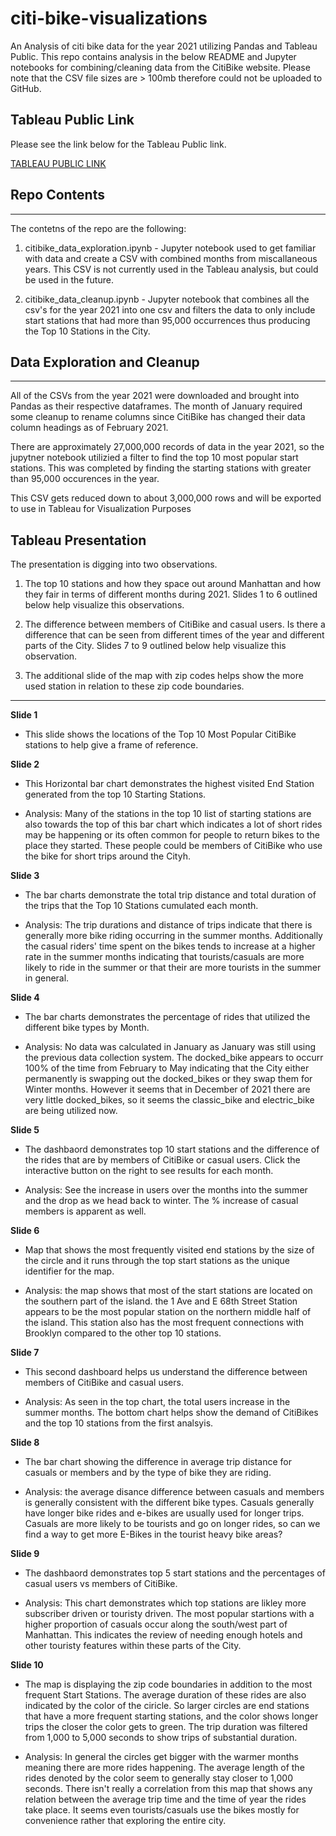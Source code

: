 # citi-bike-visualizations
An Analysis of citi bike data for the year 2021 utilizing Pandas and Tableau Public.
This repo contains analysis in the below README and Jupyter notebooks for combining/cleaning data from the CitiBike website. Please note that the CSV file sizes are > 100mb therefore could not be uploaded to GitHub.

## Tableau Public Link
Please see the link below for the Tableau Public link.

[TABLEAU PUBLIC LINK](https://public.tableau.com/views/citi_bike_viz/2021Top10CitiBikeStationsandMembersvsCasuals-Story?:language=en-US&publish=yes&:display_count=n&:origin=viz_share_link)


## Repo Contents
***
The contetns of the repo are the following:
1. citibike_data_exploration.ipynb - Jupyter notebook used to get familiar with data and create a CSV with combined months from miscallaneous years. This CSV is not currently used in the Tableau analysis, but could be used in the future.

1. citibike_data_cleanup.ipynb - Jupyter notebook that combines all the csv's for the year 2021 into one csv and filters the data to only include start stations that had more than 95,000 occurrences thus producing the Top 10 Stations in the City.

## Data Exploration and Cleanup
***
All of the CSVs from the year 2021 were downloaded and brought into Pandas as their respective dataframes. The month of January required some cleanup to rename columns since CitiBike has changed their data column headings as of February 2021.

There are approximately 27,000,000 records of data in the year 2021, so the jupytner notebook utilizied a filter to find the top 10 most popular start stations. This was completed by finding the starting stations with greater than 95,000 occurences in the year.

This CSV gets reduced down to about 3,000,000 rows and will be exported to use in Tableau for Visualization Purposes
## Tableau Presentation
The presentation is digging into two observations.

1. The top 10 stations and how they space out around Manhattan and how they fair in terms of different months during 2021. Slides 1 to 6 outlined below help visualize this observations.

1. The difference between members of CitiBike and casual users. Is there a difference that can be seen from different times of the year and different parts of the City. Slides 7 to 9 outlined below help visualize this observation.

1. The additional slide of the map with zip codes helps show the more used station in relation to these zip code boundaries.

***
**Slide 1**
- This slide shows the locations of the Top 10 Most Popular CitiBike stations to help give a frame of reference.

**Slide 2**
- This Horizontal bar chart demonstrates the highest visited End Station generated from the top 10 Starting Stations. 

- Analysis: Many of the stations in the top 10 list of starting stations are also towards the top of this bar chart which indicates a lot of short rides may be happening or its often common for people to return bikes to the place they started. These people could be members of CitiBike who use the bike for short trips around the Cityh.

**Slide 3**
- The bar charts demonstrate the total trip distance and total duration of the trips that the Top 10 Stations cumulated each month.

- Analysis: The trip durations and distance of trips indicate that there is generally more bike riding occurring in the summer months. Additionally the casual riders' time spent on the bikes tends to increase at a higher rate in the summer months indicating that tourists/casuals are more likely to ride in the summer or that their are more tourists in the summer in general.

**Slide 4**
- The bar charts demonstrates the percentage of rides that utilized the different bike types by Month.

- Analysis: No data was calculated in January as January was still using the previous data collection system. The docked_bike appears to occurr 100% of the time from February to May indicating that the City either permanently is swapping out the docked_bikes or they swap them for Winter months. However it seems that in December of 2021 there are very little docked_bikes, so it seems the classic_bike and electric_bike are being utilized now.

**Slide 5**
- The dashbaord demonstrates top 10 start stations and the difference of the rides that are by members of CitiBike or casual users. Click the interactive button on the right to see results for each month.

- Analysis: See the increase in users over the months into the summer and the drop as we head back to winter. The % increase of casual members is apparent as well.

**Slide 6**
- Map that shows the most frequently visited end stations by the size of the circle and it runs through the top start stations as the unique identifier for the map.

- Analysis: the map shows that most of the start stations are located on the southern part of the island. the 1 Ave and E 68th Street Station appears to be the most popular station on the northern middle half of the island. This station also has the most frequent connections with Brooklyn compared to the other top 10 stations.

**Slide 7**
- This second dashboard helps us understand the difference between members of CitiBike and casual users.

- Analysis: As seen in the top chart, the total users increase in the summer months. The bottom chart helps show the demand of CitiBikes and the top 10 stations from the first analsyis.

**Slide 8**
- The bar chart showing the difference in average trip distance for casuals or members and by the type of bike they are riding.

- Analysis: the average disance difference between casuals and members is generally consistent with the different bike types. Casuals generally have longer bike rides and e-bikes are usually used for longer trips. Casuals are more likely to be tourists and go on longer rides, so can we find a way to get more E-Bikes in the tourist heavy bike areas?

**Slide 9**
- The dashbaord demonstrates top 5 start stations and the percentages of casual users vs members of CitiBike.

- Analysis: This chart demonstrates which top stations are likley more subscriber driven or touristy driven. The most popular startions with a higher proportion of casuals occur along the south/west part of Manhattan. This indicates the review of needing enough hotels and other touristy features within these parts of the City. 

**Slide 10**
- The map is displaying the zip code boundaries in addition to the most frequent Start Stations. The average duration of these rides are also indicated by the color of the ciricle. So larger circles are end stations that have a more frequent starting stations, and the color shows longer trips the closer the color gets to green. The trip duration was filtered from 1,000 to 5,000 seconds to show trips of substantial duration.

- Analysis: In general the circles get bigger with the warmer months meaning there are more rides happening. The average length of the rides denoted by the color seem to generally stay closer to 1,000 seconds. There isn't really a correlation from this map that shows any relation between the average trip time and the time of year the rides take place. It seems even tourists/casuals use the bikes mostly for convenience rather that exploring the entire city.

